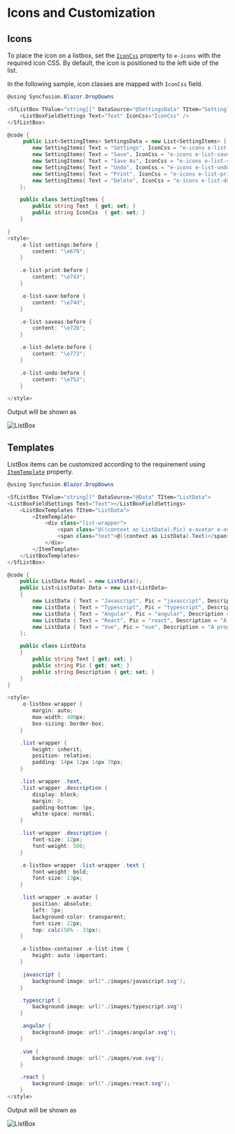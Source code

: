 # Icons and Customization

## Icons

To place the icon on a listbox, set the [`IconCss`](https://help.syncfusion.com/cr/blazor/Syncfusion.Blazor.DropDowns.ListBoxFieldSettings.html#Syncfusion_Blazor_DropDowns_ListBoxFieldSettings_IconCss) property to `e-icons` with the required icon CSS. By default, the icon is positioned to the left side of the list.

In the following sample, icon classes are mapped with `IconCss` field.

```csharp
@using Syncfusion.Blazor.DropDowns

<SfListBox TValue="string[]" DataSource="@SettingsData" TItem="SettingItems">
    <ListBoxFieldSettings Text="Text" IconCss="IconCss" />
</SfListBox>

@code {
     public List<SettingItems> SettingsData = new List<SettingItems> {
        new SettingItems{ Text = "Settings", IconCss = "e-icons e-list-settings" },
        new SettingItems{ Text = "Save", IconCss = "e-icons e-list-save" },
        new SettingItems{ Text = "Save As", IconCss = "e-icons e-list-saveas" },
        new SettingItems{ Text = "Undo", IconCss = "e-icons e-list-undo" },
        new SettingItems{ Text = "Print", IconCss = "e-icons e-list-print" },
        new SettingItems{ Text = "Delete", IconCss = "e-icons e-list-delete" }
    };

    public class SettingItems {
        public string Text  { get; set; }
        public string IconCss  { get; set; }
    }

}
<style>
    .e-list-settings:before {
        content: "\e679";
    }

    .e-list-print:before {
        content: "\e743";
    }

    .e-list-save:before {
        content: "\e74d";
    }

    .e-list-saveas:before {
        content: "\e72b";
    }

    .e-list-delete:before {
        content: "\e773";
    }

    .e-list-undo:before {
        content: "\e752";
    }

</style>
```

Output will be shown as

![ListBox](./images/icons.png)

## Templates

ListBox items can be customized according to the requirement using [`ItemTemplate`](https://help.syncfusion.com/cr/blazor/Syncfusion.Blazor.DropDowns.SfListBox-2.html) property.

```csharp
@using Syncfusion.Blazor.DropDowns

<SfListBox TValue="string[]" DataSource="@Data" TItem="ListData">
<ListBoxFieldSettings Text="Text"></ListBoxFieldSettings>
    <ListBoxTemplates TItem="ListData">
        <ItemTemplate>
            <div class="list-wrapper">
                <span class="@((context as ListData).Pic) e-avatar e-avatar-xlarge e-avatar-circle"></span>
                <span class="text">@((context as ListData).Text)</span><span class="description">@((context as ListData).Description)</span>
            </div>
        </ItemTemplate>
    </ListBoxTemplates>
</SfListBox>

@code {
    public ListData Model = new ListData();
    public List<ListData> Data = new List<ListData>
    {
        new ListData { Text = "Javascript", Pic = "javascript", Description = "It is a lightweight interpreted or JIT-compiled programming language." },
        new ListData { Text = "Typescript", Pic = "typescript", Description = "It is a typed superset of Javascript that compiles to plain JavaScript." },
        new ListData { Text = "Angular", Pic = "angular", Description = "It is a TypeScript-based open-source web application framework." },
        new ListData { Text = "React", Pic = "react", Description = "A JavaScript library for building user interfaces. It can also render on the server using Node." },
        new ListData { Text = "Vue", Pic = "vue", Description = "A progressive framework for building user interfaces. it is incrementally adoptable." }
    };

    public class ListData
    {
        public string Text { get; set; }
        public string Pic { get; set; }
        public string Description { get; set; }
    }
}

<style>
    .e-listbox-wrapper {
        margin: auto;
        max-width: 400px;
        box-sizing: border-box;
    }

    .list-wrapper {
        height: inherit;
        position: relative;
        padding: 14px 12px 14px 78px;
    }

    .list-wrapper .text,
    .list-wrapper .description {
        display: block;
        margin: 0;
        padding-bottom: 3px;
        white-space: normal;
    }

    .list-wrapper .description {
        font-size: 12px;
        font-weight: 500;
    }

    .e-listbox-wrapper .list-wrapper .text {
        font-weight: bold;
        font-size: 13px;
    }

    .list-wrapper .e-avatar {
        position: absolute;
        left: 5px;
        background-color: transparent;
        font-size: 22px;
        top: calc(50% - 33px);
    }

    .e-listbox-container .e-list-item {
        height: auto !important;
    }

    .javascript {
        background-image: url('./images/javascript.svg');
    }

    .typescript {
        background-image: url('./images/typescript.svg')
    }

    .angular {
        background-image: url('./images/angular.svg');
    }

    .vue {
        background-image: url('./images/vue.svg');
    }

    .react {
        background-image: url('./images/react.svg');
    }
</style>

```

Output will be shown as

![ListBox](./images/listbox-template.png)
